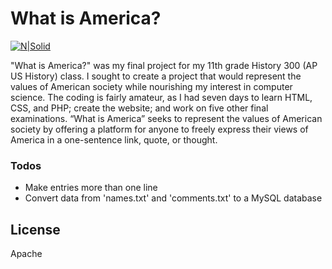 # What is America?

[![N|Solid](https://www.emojibase.com/resources/img/emojis/hangouts/x1f1fa-1f1f8.png.pagespeed.ic.27WXo921Pd.png)](https://github.com/wardbradt/whatisamerica)

"What is America?" was my final project for my 11th grade History 300 (AP US History) class. I sought to create a project that would represent the values of American society while nourishing my interest in computer science. The coding is fairly amateur, as I had seven days to learn HTML, CSS, and PHP; create the website; and work on five other final examinations. “What is America” seeks to represent the values of American society by offering a platform for anyone to freely express their views of America in a one-sentence link, quote, or thought. 


### Todos

 - Make entries more than one line
 - Convert data from 'names.txt' and 'comments.txt' to a MySQL database

License
----

Apache
